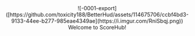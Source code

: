 <div align="center">  
  ![-0001-export]([https://github.com/toxicity188/BetterHud/assets/114675706/ccbf4bd3-9133-44ee-b277-985eae4349ae](https://i.imgur.com/RniSbqj.png))  
  Welcome to ScoreHub!
</div>

